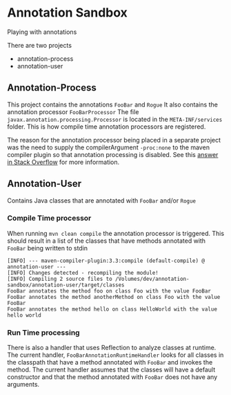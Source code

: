 # Annotation Sandbox

Playing with annotations 

There are two projects 
* annotation-process
* annotation-user

## Annotation-Process
This project contains the annotations `FooBar` and `Rogue`
It also contains the annotation processor `FooBarProcessor`
The file `javax.annotation.processing.Processor` is located in the `META-INF/services` folder. This is how compile time annotation processors are registered. 

The reason for the annotation processor being placed in a separate project was the need to supply the compilerArgument `-proc:none` to the maven compiler plugin so that annotation processing is disabled. See this [answer in Stack Overflow](http://stackoverflow.com/questions/6967514/maven-example-of-annotation-preprocessing-and-generation-of-classes-in-same-comp/6974117) for more information. 


## Annotation-User
Contains Java classes that are annotated with `FooBar` and/or `Rogue`

### Compile Time processor
When running `mvn clean compile` the annotation processor is triggered.
This should result in a list of the classes that have methods annotated with `FooBar` being written to stdin

    [INFO] --- maven-compiler-plugin:3.3:compile (default-compile) @ annotation-user ---
    [INFO] Changes detected - recompiling the module!
    [INFO] Compiling 2 source files to /Volumes/dev/annotation-sandbox/annotation-user/target/classes
    FooBar annotates the method foo on class Foo with the value FooBar
    FooBar annotates the method anotherMethod on class Foo with the value FooBar
    FooBar annotates the method hello on class HelloWorld with the value hello world


### Run Time processing
There is also a handler that uses Reflection to analyze classes at runtime. The current handler, `FooBarAnnotationRuntimeHandler` looks for all classes in the classpath that have a method annotated with `FooBar` and invokes the method. The current handler assumes that the classes will have a default constructor and that the method annotated with `FooBar` does not have any arguments.  